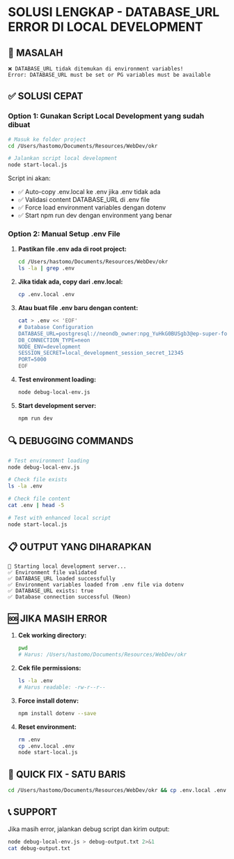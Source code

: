 # SOLUSI LENGKAP - DATABASE_URL ERROR DI LOCAL DEVELOPMENT

## 🚨 MASALAH
```
❌ DATABASE_URL tidak ditemukan di environment variables!
Error: DATABASE_URL must be set or PG variables must be available
```

## ✅ SOLUSI CEPAT

### Option 1: Gunakan Script Local Development yang sudah dibuat

```bash
# Masuk ke folder project
cd /Users/hastomo/Documents/Resources/WebDev/okr

# Jalankan script local development
node start-local.js
```

Script ini akan:
- ✅ Auto-copy .env.local ke .env jika .env tidak ada
- ✅ Validasi content DATABASE_URL di .env file
- ✅ Force load environment variables dengan dotenv
- ✅ Start npm run dev dengan environment yang benar

### Option 2: Manual Setup .env File

1. **Pastikan file .env ada di root project:**
   ```bash
   cd /Users/hastomo/Documents/Resources/WebDev/okr
   ls -la | grep .env
   ```

2. **Jika tidak ada, copy dari .env.local:**
   ```bash
   cp .env.local .env
   ```

3. **Atau buat file .env baru dengan content:**
   ```bash
   cat > .env << 'EOF'
   # Database Configuration
   DATABASE_URL=postgresql://neondb_owner:npg_YuHkG0BUSgb3@ep-super-fog-a69ws4u6.us-west-2.aws.neon.tech/neondb?sslmode=require
   DB_CONNECTION_TYPE=neon
   NODE_ENV=development
   SESSION_SECRET=local_development_session_secret_12345
   PORT=5000
   EOF
   ```

4. **Test environment loading:**
   ```bash
   node debug-local-env.js
   ```

5. **Start development server:**
   ```bash
   npm run dev
   ```

## 🔍 DEBUGGING COMMANDS

```bash
# Test environment loading
node debug-local-env.js

# Check file exists
ls -la .env

# Check file content
cat .env | head -5

# Test with enhanced local script
node start-local.js
```

## 📋 OUTPUT YANG DIHARAPKAN

```
🚀 Starting local development server...
✅ Environment file validated
✅ DATABASE_URL loaded successfully
✅ Environment variables loaded from .env file via dotenv
✅ DATABASE_URL exists: true
✅ Database connection successful (Neon)
```

## 🆘 JIKA MASIH ERROR

1. **Cek working directory:**
   ```bash
   pwd
   # Harus: /Users/hastomo/Documents/Resources/WebDev/okr
   ```

2. **Cek file permissions:**
   ```bash
   ls -la .env
   # Harus readable: -rw-r--r--
   ```

3. **Force install dotenv:**
   ```bash
   npm install dotenv --save
   ```

4. **Reset environment:**
   ```bash
   rm .env
   cp .env.local .env
   node start-local.js
   ```

## 🎯 QUICK FIX - SATU BARIS

```bash
cd /Users/hastomo/Documents/Resources/WebDev/okr && cp .env.local .env && node start-local.js
```

## 📞 SUPPORT

Jika masih error, jalankan debug script dan kirim output:
```bash
node debug-local-env.js > debug-output.txt 2>&1
cat debug-output.txt
```